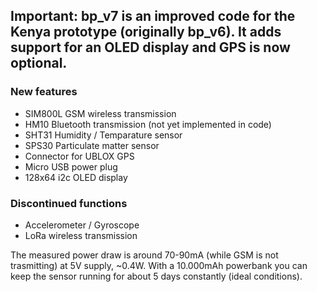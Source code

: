﻿## Important: bp_v7 is an improved code for the Kenya prototype (originally bp_v6). It adds support for an OLED display and GPS is now optional.

### New features
- SIM800L GSM wireless transmission
- HM10 Bluetooth transmission (not yet implemented in code)
- SHT31 Humidity / Temparature sensor
- SPS30 Particulate matter sensor
- Connector for UBLOX GPS
- Micro USB power plug
- 128x64 i2c OLED display

### Discontinued functions
- Accelerometer / Gyroscope
- LoRa wireless transmission


The measured power draw is around 70-90mA (while GSM is not trasmitting) at 5V supply, ~0.4W.
With a 10.000mAh powerbank you can keep the sensor running for about 5 days constantly (ideal conditions).
